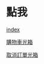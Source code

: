 # 點我
[index](https://lanblau.github.io/index/Index.html)

[購物車光箱](https://lanblau.github.io/index/addToCart_lightbox.html)

[取消訂單光箱](https://lanblau.github.io/index/CancelOrder.html)
